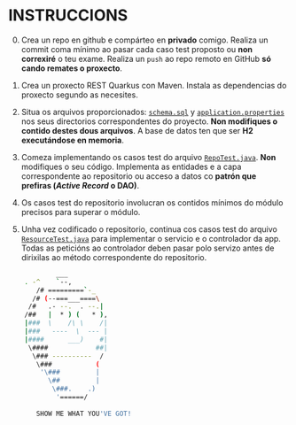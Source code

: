 INSTRUCCIONS
=============

0. Crea un repo en github e compárteo en **privado** comigo. Realiza un commit coma mínimo ao pasar cada caso test proposto ou **non correxiré** o teu exame.
Realiza un `push` ao repo remoto en GitHub **só cando remates o proxecto**.

1. Crea un proxecto REST Quarkus con Maven. Instala as dependencias do proxecto segundo as necesites.

2. Situa os arquivos proporcionados: [`schema.sql`](./schema.sql) y [`application.properties`](./application.properties) nos seus directorios correspondentes do proyecto. **Non modifiques o contido destes dous arquivos**. A base de datos ten que ser **H2 executándose en memoria**.

3. Comeza implementando os casos test do arquivo [`RepoTest.java`](./RepoTest.java). **Non** modifiques o seu código. Implementa as entidades e a capa correspondente ao repositorio ou acceso a datos co **patrón que prefiras (_Active Record_ o DAO)**.

4. Os casos test do repositorio involucran os contidos mínimos do módulo precisos  para superar o módulo.

5. Unha vez codificado o repositorio, continua cos casos test do arquivo [`ResourceTest.java`](./ResourceTest.java) para implementar o servicio e o controlador da app. Todas as peticións ao controlador deben pasar polo servizo antes de dirixilas ao método correspondente do repositorio.
   
```bash
            ___
	. -^    `--,
       /# =========`-_
      /# (--===___====\
     /#   .- --.  . --.|
    /##   |  * ) (   * ),
    |###  \    /\ \    /|
    |###   ----  \  --- |
    |####      ___)    #|
     \####            ##|
      \### ----------  /
       \###           (
        '\###         |
          \##         |
           \###.    .)
            '======/
       
       SHOW ME WHAT YOU'VE GOT! 
```